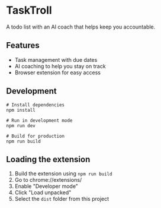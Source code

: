 # TaskTroll

A todo list with an AI coach that helps keep you accountable.

## Features

- Task management with due dates
- AI coaching to help you stay on track
- Browser extension for easy access

## Development

```
# Install dependencies
npm install

# Run in development mode
npm run dev

# Build for production
npm run build
```

## Loading the extension

1. Build the extension using `npm run build`
2. Go to chrome://extensions/
3. Enable "Developer mode"
4. Click "Load unpacked"
5. Select the `dist` folder from this project 
